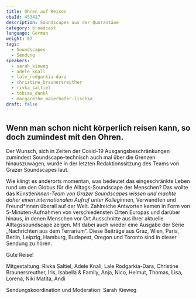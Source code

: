 ```yaml
---
title: Ohren auf Reisen
cbaId: 453417
description: Soundscapes aus der Quarantäne
category: broadcast
language: German
weight: 07
tags:
  - Soundscapes
  - Sendung
speakers:
  - sarah_kieweg
  - adele_knall
  - lale_rodgarkia-dara
  - christine_braunersreuther
  - rivka_saltiel
  - tobias_dankl
  - margarethe_maierhofer-lischka
draft: false
---
```

##  Wenn man schon nicht körperlich reisen kann, so doch zumindest mit den Ohren.

Der Wunsch, sich in Zeiten der Covid-19 Ausgangsbeschränkungen zumindest Soundscape-technisch auch mal über die Grenzen hinauszuwagen, wurde in der letzten Redaktionssitzung des Teams von Grazer Soundscapes laut.

Wie klingt es anderorts momentan, was bedeutet das eingeschränkte Leben rund um den Globus für die Alltags-Soundscape der Menschen? Das wollte das Künstler*innen-Team von Grazer Soundscapes wissen und machte daher einen internationalen Aufruf unter Kolleg*innen, Verwandten und Freund*innen überall auf der Welt. Zahlreiche Antworten kamen in Form von 5-Minuten-Aufnahmen von verschiedensten Orten Europas und darüber hinaus, in denen Menschen vor Ort Ausschnitte aus ihrer aktuelle Alltagssoundscape zeigen. Mit dabei auch wieder eine Ausgabe der Serie „Nachrichten aus dem Terrarium“. Diese Beiträge aus Graz, Wien, Paris, Berlin, Leipzig, Hamburg, Budapest, Oregon und Toronto sind in dieser Sendung zu hören.

Gute Reise!

Mitgestaltung: Rivka Saltiel, Adele Knall, Lale Rodgarkia-Dara, Christine Braunersreuther, Iris, Isabella & Family, Anja, Nico, Helmut, Thomas, Lisa, Lorena, Niki Matita, Andi

Sendungskoordination und Moderation: Sarah Kieweg
